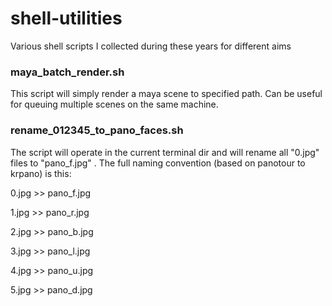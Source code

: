 # shell-utilities
Various shell scripts I collected during these years for different aims

### maya_batch_render.sh
This script will simply render a maya scene to specified path.
Can be useful for queuing multiple scenes on the same machine.

### rename_012345_to_pano_faces.sh
The script will operate in the current terminal dir and will rename all "0.jpg" files to "pano_f.jpg" .
The full naming convention (based on panotour to krpano) is this:

0.jpg >> pano_f.jpg

1.jpg >> pano_r.jpg

2.jpg >> pano_b.jpg

3.jpg >> pano_l.jpg

4.jpg >> pano_u.jpg

5.jpg >> pano_d.jpg

